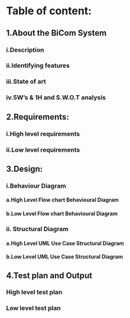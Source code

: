 
# Table of content:
## 1.About the BiCom System
###  i.Description
### ii.Identifying features
### iii.State of art
### iv.5W’s & 1H and S.W.O.T analysis
## 2.Requirements:
### i.High level requirements
### ii.Low level requirements
## 3.Design:
### i.Behaviour Diagram
#### a.High Level Flow chart Behavioural Diagram
#### b.Low Level Flow chart Behavioural Diagram
### ii. Structural Diagram
#### a.High Level UML Use Case Structural Diagram
#### b.Low Level UML Use Case Structural Diagram
## 4.Test plan and Output
### High level test plan
### Low level test plan
